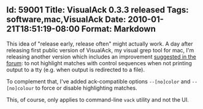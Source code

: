 Id: 59001
Title: VisualAck 0.3.3 released
Tags: software,mac,VisualAck
Date: 2010-01-21T18:51:19-08:00
Format: Markdown
--------------
This idea of "release early, release often" might actually work. A day
after releasing first public version of VisualAck, my visual grep tool
for mac, I'm releasing another version which includes an improvement
[suggested in the
forum](http://visualack.uservoice.com/forums/34392-general/suggestions/453734-remove-escape-sequences-from-output-when-redirecte?ref=title):
to not highlight matches with control sequences when not printing output
to a tty (e.g. when output is redirected to a file).

To complement that, I've added ack-compatible options `--[no]color` and
`--[no]colour` to force or disable highlighting matches.

This, of course, only applies to command-line `vack` utility and not the
UI.
